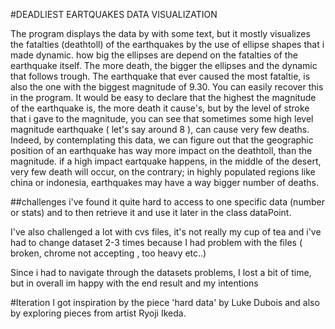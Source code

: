 #DEADLIEST EARTQUAKES DATA VISUALIZATION


The program displays the data by with some text, but it mostly visualizes the fatalties (deathtoll) of the earthquakes by the use of ellipse shapes that i made dynamic. how big the ellipses are depend on the fatalties of the earthquake itself. The more death, the bigger the ellipses and the dynamic that follows trough. The earthquake that ever caused the most fataltie, is also the one with the biggest magnitude of 9.30. You can easily recover this in the program. It would be easy to declare that the highest the magnitude of the earthquake is, the more death it cause's, but by the level of stroke that i gave to the magnitude, you can see that sometimes some high level magnitude earthquake ( let's say around 8 ), can cause very few deaths. Indeed, by contemplating this data, we can figure out that the geographic position of an earthquake has way more impact on the deathtoll, than the magnitude. if a high impact eartquake happens, in the middle of the desert, very few death will occur, on the contrary;  in highly populated regions like china or indonesia, earthquakes may have a way bigger number of deaths. 

##challenges 
i've found it quite hard to access to one specific data (number or stats) and to then retrieve it and use it later in the class dataPoint. 

I've also challenged a lot with cvs files, it's not really my cup of tea and i've had to change dataset 2-3 times because I had problem with the files ( broken, chrome not accepting , too heavy etc..)

Since i had to navigate through the datasets problems, I lost a bit of time, but in overall im happy with the end result and my intentions 

#Iteration
I got inspiration by the piece 'hard data' by Luke Dubois and also by exploring pieces from artist Ryoji Ikeda. 

